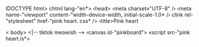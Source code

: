 IDOCTYPE html>
chtml lang-"en*>
‹head>
‹meta charset»"UTF-8" /›
‹meta name-"viewport"
content-"width-device-width, initial-scale-1.0* /›
clink rel-"stylesheet" href-"pink heart. css* />
‹title>Pink heart</title>
</head> < body>
<|-- tiktok meowish -->
‹canvas id-"pinkboard"></canvas>
«script src-"pink heart.is*></script›
</body>
</html>
